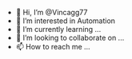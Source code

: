 - 👋 Hi, I’m @Vincagg77
- 👀 I’m interested in Automation
- 🌱 I’m currently learning ...
- 💞️ I’m looking to collaborate on ...
- 📫 How to reach me ...

<!---
Vincagg77/Vincagg77 is a ✨ special ✨ repository because its `README.md` (this file) appears on your GitHub profile.
You can click the Preview link to take a look at your changes.
--->
